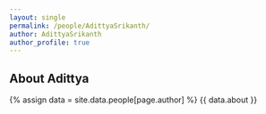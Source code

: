 ```yaml
---
layout: single
permalink: /people/AdittyaSrikanth/
author: AdittyaSrikanth
author_profile: true
---
```

## About Adittya
{% assign data = site.data.people[page.author] %}
{{ data.about }}